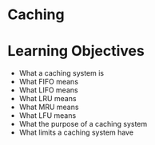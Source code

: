 # Caching



# Learning Objectives
-	What a caching system is
-	What FIFO means
-	What LIFO means
-	What LRU means
-	What MRU means
-	What LFU means
-	What the purpose of a caching system
-	What limits a caching system have
